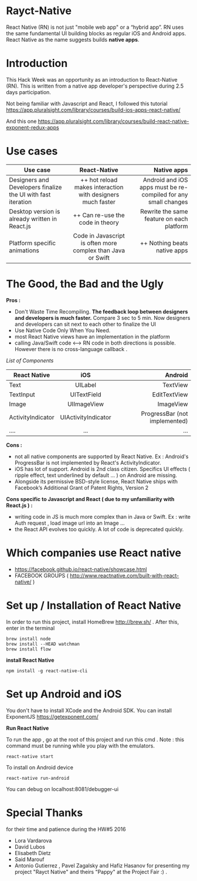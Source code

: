 # Rayct-Native

React Native (RN) is not just "mobile web app" or a “hybrid app”.
RN uses the same fundamental UI building blocks as regular iOS and Android apps. React Native as the name suggests builds **native apps**.

# Introduction

This  Hack Week was an opportunity as an introduction to React-Native (RN). This is written from a native app developer's perspective during 2.5 days participation.

Not being familiar with Javascript and React, I followed this tutorial
https://app.pluralsight.com/library/courses/build-ios-apps-react-native/

And this one
https://app.pluralsight.com/library/courses/build-react-native-exponent-redux-apps

# Use cases

| Use case        | React-Native           | Native apps         |
| --------------- |:----------------------:| -------------------:|
| Designers and Developers finalize the UI with fast iteration| ++ hot reload makes interaction with designers much faster | Android and iOS apps must be re-compiled for any small changes |
| Desktop version is already written in React.js| ++ Can re-use the code in theory | Rewrite the same feature on each platform|
| Platform specific animations | Code in Javascript is often more complex than Java or Swift | ++ Nothing beats native apps  |

# The Good, the Bad and the Ugly

**Pros :**
- Don't Waste Time Recompiling. **The feedback loop between designers and developers is much faster.** Compare 3 sec to 5 min. Now designers and developers can sit next to each other to finalize the UI
- Use Native Code Only When You Need.
- most React Native views have an implementation in the platform
- calling Java/Swift code <--> RN code in both directions is possible. However there is no cross-language callback .

*List of Components*

| React Native | iOS         | Android  |
| ------------ |:-----------:| --------:|
|Text          | UILabel      | TextView |
|TextInput     | UITextField  | EditTextView|
|Image         | UIImageView | ImageView|
|ActivityIndicator | UIActivityIndicator | ProgressBar (not implemented)|
|.... | ... | ... |

**Cons :**
- not all native components are supported by React Native. Ex : Android's ProgressBar is not implemented by React's ActivityIndicator.
- iOS has lot of support. Android is 2nd class citizen. Specifics UI effects ( ripple effect, text underlined by default ... ) on Android are missing.
- Alongside its permissive BSD-style license, React Native ships with Facebook’s Additional Grant of Patent Rights, Version 2

**Cons specific to Javascript and React ( due to my unfamiliarity with React.js ) :**
- writing code in JS is much more complex than in Java or Swift. Ex : write Auth request , load image url into an Image ...
- the React API evolves too quickly. A lot of code is deprecated quickly.

# Which companies use React native
- https://facebook.github.io/react-native/showcase.html
- FACEBOOK GROUPS ( http://www.reactnative.com/built-with-react-native/ )

# Set up / Installation of React Native

In order to run this project, install HomeBrew http://brew.sh/ . After this, enter in the terminal
```
brew install node
brew install --HEAD watchman
brew install flow
```

**install React Native**
```
npm install -g react-native-cli
```

# Set up Android and iOS

You don't have to install XCode and the Android SDK.
You can install ExponentJS https://getexponent.com/

**Run React Native**

To run the app , go at the root of this project and run this cmd . Note : this command must be running while you play with the emulators.
```
react-native start
```

To install on Android device
```
react-native run-android
```

You can debug on localhost:8081/debugger-ui

# Special Thanks

for their time and patience during the HW#5 2016

- Lora Vardarova
- David Lubos
- Elisabeth Dietz
- Said Marouf
- Antonio Gutierrez , Pavel Zagalsky and Hafiz Hasanov  for presenting my project "Rayct Native" and theirs "Pappy" at the Project Fair :) .
